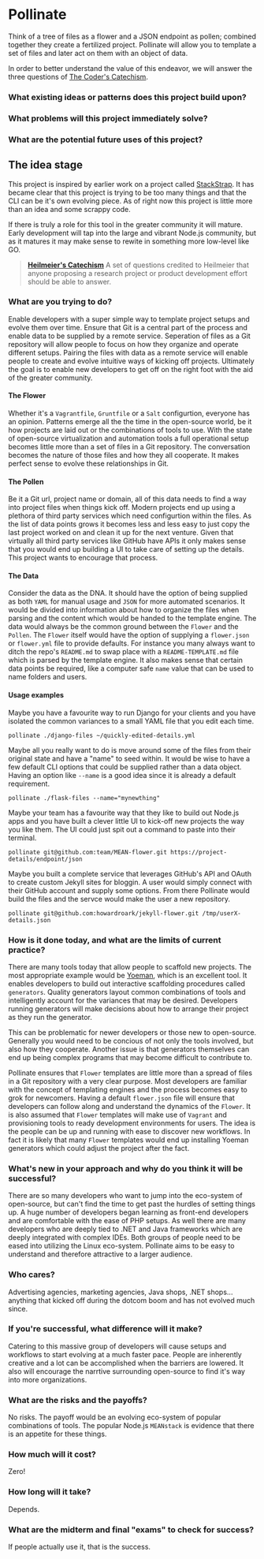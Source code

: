 # Pollinate

Think of a tree of files as a flower and a JSON endpoint as pollen; combined
together they create a fertilized project. Pollinate will allow you to template a set of files and later act on them with an object of data.

In order to better understand the value of this endeavor, we will answer the
three questions of [The Coder's Catechism](https://github.com/codingcoop/coders-catechism).

### What existing ideas or patterns does this project build upon?

### What problems will this project immediately solve?

### What are the potential future uses of this project?






## The idea stage

This project is inspired by earlier work on a project called
[StackStrap](https://github.com/freesurface/stackstrap). It has became clear
that this project is trying to be too many things and that the CLI can be it's
own evolving piece. As of right now this project is little more than an idea
and some scrappy code.

If there is truly a role for this tool in the greater community it will mature.
Early development will tap into the large and vibrant Node.js community, but
as it matures it may make sense to rewite in something more low-level like GO.

> **[Heilmeier's Catechism](http://en.wikipedia.org/wiki/George_H._Heilmeier#Heilmeier.27s_Catechism)**
> A set of questions credited to Heilmeier that anyone proposing a research
> project or product development effort should be able to answer.

### What are you trying to do?

Enable developers with a super simple way to template project setups and evolve
them over time. Ensure that Git is a central part of the process and enable data
to be supplied by a remote service. Seperation of files as a Git repository will
allow people to focus on how they organize and operate different setups. Pairing
the files with data as a remote service will enable people to create and evolve
intuitive ways of kicking off projects. Ultimately the goal is to enable new
developers to get off on the right foot with the aid of the greater community.

#### The Flower

Whether it's a `Vagrantfile`, `Gruntfile` or a `Salt` configurtion, everyone has
an opinion. Patterns emerge all the the time in the open-source world, be it how
projects are laid out or the combinations of tools to use. With the state of
open-source virtualization and automation tools a full operational setup becomes
little more than a set of files in a Git repository. The conversation becomes
the nature of those files and how they all cooperate. It makes perfect sense to
evolve these relationships in Git.

#### The Pollen

Be it a Git url, project name or domain, all of this data needs to find a way
into project files when things kick off. Modern projects end up using a plethora
of third party services which need configurtion within the files. As the list
of data points grows it becomes less and less easy to just copy the last project
worked on and clean it up for the next venture. Given that virtually all third
party services like GitHub have APIs it only makes sense that you would end up
building a UI to take care of setting up the details. This project wants to
encourage that process.

#### The Data

Consider the data as the DNA. It should have the option of being supplied as
both `YAML` for manual usage and `JSON` for more automated scenarios. It would
be divided into information about how to organize the files when parsing and
the content which would be handed to the template engine. The data would always
be the common ground between the `Flower` and the `Pollen`. The `Flower` itself
would have the option of supplying a `flower.json` or `flower.yml` file to
provide defaults. For instance you many always want to ditch the repo's
`README.md` to swap place with a `README-TEMPLATE.md` file which is parsed by
the template engine. It also makes sense that certain data points be required,
like a computer safe `name` value that can be used to name folders and users.

#### Usage examples

Maybe you have a favourite way to run Django for your clients and you have
isolated the common variances to a small YAML file that you edit each time.

```
pollinate ./django-files ~/quickly-edited-details.yml
```

Maybe all you really want to do is move around some of the files from their
original state and have a "name" to seed within. It would be wise to have a
few default CLI options that could be supplied rather than a data object.
Having an option like `--name` is a good idea since it is already a default
requirement.

```
pollinate ./flask-files --name="mynewthing"
```

Maybe your team has a favourite way that they like to build out Node.js apps
and you have built a clever little UI to kick-off new projects the way you
like them. The UI could just spit out a command to paste into their terminal.

```
pollinate git@github.com:team/MEAN-flower.git https://project-details/endpoint/json
```

Maybe you built a complete service that leverages GitHub's API and OAuth to
create custom Jekyll sites for bloggin. A user would simply connect with
their GitHub account and supply some options. From there Pollinate would build
the files and the servce would make the user a new repository.

```
pollinate git@github.com:howardroark/jekyll-flower.git /tmp/userX-details.json
```

### How is it done today, and what are the limits of current practice?

There are many tools today that allow people to scaffold new projects. The most
appropriate example would be [Yoeman](http://yeoman.io/), which is an excellent
tool. It enables developers to build out interactive scaffolding procedures
called `generators`. Quality generators layout common combinations of tools
and intelligently account for the variances that may be desired. Developers
running generators will make decisions about how to arrange their project as
they run the generator.

This can be problematic for newer developers or those new to open-source.
Generally you would need to be concious of not only the tools involved, but also
how they cooperate. Another issue is that generators themselves can end up
being complex programs that may become difficult to contribute to.

Pollinate ensures that `Flower` templates are little more than a spread of
files in a Git repository with a very clear purpose. Most developers are
familiar with the concept of templating engines and the process becomes
easy to grok for newcomers. Having a default `flower.json` file will ensure
that developers can follow along and understand the dynamics of the `Flower`.
It is also assumed that `Flower` templates will make use of `Vagrant` and
provisioning tools to ready development environments for users. The idea is
the people can be up and running with ease to discover new workflows. In fact
it is likely that many `Flower` templates would end up installing Yoeman
generators which could adjust the project after the fact.

### What's new in your approach and why do you think it will be successful?

There are so many developers who want to jump into the eco-system of
open-source, but can't find the time to get past the hurdles of setting things
up. A huge number of developers began learning as front-end developers and
are comfortable with the ease of PHP setups. As well there are many developers
who are deeply tied to .NET and Java frameworks which are deeply integrated
with complex IDEs. Both groups of people need to be eased into utilizing the
Linux eco-system. Pollinate aims to be easy to understand and therefore
attractive to a larger audience.

### Who cares?

Advertising agencies, marketing agencies, Java shops, .NET shops... anything
that kicked off during the dotcom boom and has not evolved much since.

### If you're successful, what difference will it make?

Catering to this massive group of developers will cause setups and workflows to
start evolving at a much faster pace. People are inherently creative and a lot
can be accomplished when the barriers are lowered. It also will encourage
the narrtive surrounding open-source to find it's way into more organizations.

### What are the risks and the payoffs?

No risks. The payoff would be an evolving eco-system of popular combinations of
tools. The popular Node.js `MEANstack` is evidence that there is an appetite for
these things.

### How much will it cost?

Zero!

### How long will it take?

Depends.

### What are the midterm and final "exams" to check for success?

If people actually use it, that is the success.
